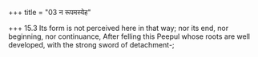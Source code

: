 +++
title = "03 न रूपमस्येह"

+++
15.3 Its form is not perceived here in that way; nor its end, nor
beginning, nor continuance, After felling this Peepul whose roots are
well developed, with the strong sword of detachment-;
